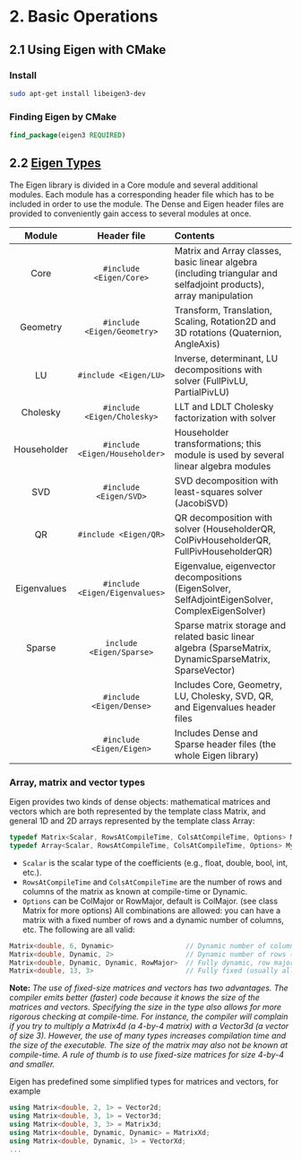 # 2. Basic Operations

## 2.1 Using Eigen with CMake
### Install
```sh
sudo apt-get install libeigen3-dev
```
### Finding Eigen by CMake
```cmake
find_package(eigen3 REQUIRED)
```

## 2.2 [Eigen Types](http://eigen.tuxfamily.org/dox-3.2/group__QuickRefPage.html#QuickRef_Types)

The Eigen library is divided in a Core module and several additional modules. Each module has a corresponding header file which has to be included in order to use the module. The Dense and Eigen header files are provided to conveniently gain access to several modules at once.

| Module | Header file | Contents |
| :-: | :-: | :- |
| Core | `#include <Eigen/Core>` | Matrix and Array classes, basic linear algebra (including triangular and selfadjoint products), array manipulation |
| Geometry | `#include <Eigen/Geometry>` | Transform, Translation, Scaling, Rotation2D and 3D rotations (Quaternion, AngleAxis) |
| LU | `#include <Eigen/LU>` | Inverse, determinant, LU decompositions with solver (FullPivLU, PartialPivLU) |
| Cholesky | `#include <Eigen/Cholesky>` | 	LLT and LDLT Cholesky factorization with solver |
| Householder | `#include <Eigen/Householder>` | 	Householder transformations; this module is used by several linear algebra modules |
| SVD | `#include <Eigen/SVD>` | SVD decomposition with least-squares solver (JacobiSVD) |
| QR | `#include <Eigen/QR>` | QR decomposition with solver (HouseholderQR, ColPivHouseholderQR, FullPivHouseholderQR) |
| Eigenvalues | `#include <Eigen/Eigenvalues>` | Eigenvalue, eigenvector decompositions (EigenSolver, SelfAdjointEigenSolver, ComplexEigenSolver) |
| Sparse | `include <Eigen/Sparse>` | Sparse matrix storage and related basic linear algebra (SparseMatrix, DynamicSparseMatrix, SparseVector) |
| | `#include <Eigen/Dense>` | Includes Core, Geometry, LU, Cholesky, SVD, QR, and Eigenvalues header files|
| | `#include <Eigen/Eigen>` | Includes Dense and Sparse header files (the whole Eigen library) |


### Array, matrix and vector types

Eigen provides two kinds of dense objects: mathematical matrices and vectors which are both represented by the template class Matrix, and general 1D and 2D arrays represented by the template class Array:

```C++
typedef Matrix<Scalar, RowsAtCompileTime, ColsAtCompileTime, Options> MyMatrixType;
typedef Array<Scalar, RowsAtCompileTime, ColsAtCompileTime, Options> MyArrayType;
```

- `Scalar` is the scalar type of the coefficients (e.g., float, double, bool, int, etc.).
- `RowsAtCompileTime` and `ColsAtCompileTime` are the number of rows and columns of the matrix as known at compile-time or Dynamic.
- `Options` can be ColMajor or RowMajor, default is ColMajor. (see class Matrix for more options)
All combinations are allowed: you can have a matrix with a fixed number of rows and a dynamic number of columns, etc. The following are all valid:

```C++
Matrix<double, 6, Dynamic>                  // Dynamic number of columns (heap allocation)
Matrix<double, Dynamic, 2>                  // Dynamic number of rows (heap allocation)
Matrix<double, Dynamic, Dynamic, RowMajor>  // Fully dynamic, row major (heap allocation)
Matrix<double, 13, 3>                       // Fully fixed (usually allocated on stack)
```

**Note:** *The use of fixed-size matrices and vectors has two advantages. The compiler emits better (faster) code because it knows the size of the matrices and vectors. Specifying the size in the type also allows for more rigorous checking at compile-time. For instance, the compiler will complain if you try to multiply a Matrix4d (a 4-by-4 matrix) with a Vector3d (a vector of size 3). However, the use of many types increases compilation time and the size of the executable. The size of the matrix may also not be known at compile-time. A rule of thumb is to use fixed-size matrices for size 4-by-4 and smaller.*

Eigen has predefined some simplified types for matrices and vectors, for example
```C++
using Matrix<double, 2, 1> = Vector2d;
using Matrix<double, 3, 1> = Vector3d;
using Matrix<double, 3, 3> = Matrix3d;
using Matrix<double, Dynamic, Dynamic> = MatrixXd;
using Matrix<double, Dynamic, 1> = VectorXd;
...
```


